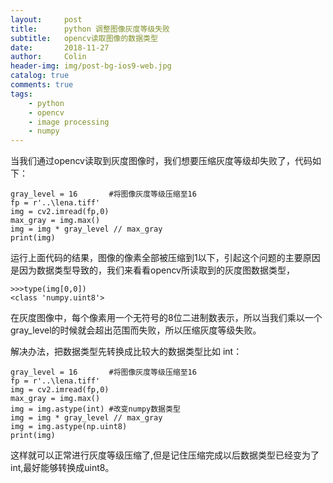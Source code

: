 ```yaml
---
layout:     post
title:      python 调整图像灰度等级失败
subtitle:   opencv读取图像的数据类型
date:       2018-11-27
author:     Colin
header-img: img/post-bg-ios9-web.jpg
catalog: true
comments: true
tags:
    - python
    - opencv
    - image processing
    - numpy
---
```


当我们通过opencv读取到灰度图像时，我们想要压缩灰度等级却失败了，代码如下：

    gray_level = 16       #将图像灰度等级压缩至16
    fp = r'..\lena.tiff'
    img = cv2.imread(fp,0)
    max_gray = img.max()
    img = img * gray_level // max_gray
    print(img)
运行上面代码的结果，图像的像素全部被压缩到1以下，引起这个问题的主要原因是因为数据类型导致的，我们来看看opencv所读取到的灰度图数据类型，  

    >>>type(img[0,0])
    <class 'numpy.uint8'>
在灰度图像中，每个像素用一个无符号的8位二进制数表示，所以当我们乘以一个gray_level的时候就会超出范围而失败，所以压缩灰度等级失败。

解决办法，把数据类型先转换成比较大的数据类型比如 int：

    gray_level = 16       #将图像灰度等级压缩至16
    fp = r'..\lena.tiff'
    img = cv2.imread(fp,0)
    max_gray = img.max()
    img = img.astype(int) #改变numpy数据类型
    img = img * gray_level // max_gray
    img = img.astype(np.uint8)
    print(img)

这样就可以正常进行灰度等级压缩了,但是记住压缩完成以后数据类型已经变为了int,最好能够转换成uint8。

